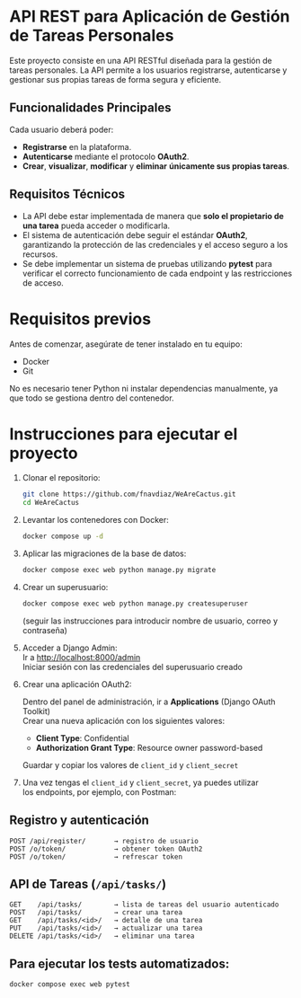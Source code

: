 # API REST para Aplicación de Gestión de Tareas Personales

Este proyecto consiste en una API RESTful diseñada para la gestión de tareas personales. La API permite a los usuarios registrarse, autenticarse y gestionar sus propias tareas de forma segura y eficiente.

## Funcionalidades Principales

Cada usuario deberá poder:

- **Registrarse** en la plataforma.
- **Autenticarse** mediante el protocolo **OAuth2**.
- **Crear**, **visualizar**, **modificar** y **eliminar** **únicamente sus propias tareas**.

## Requisitos Técnicos

- La API debe estar implementada de manera que **solo el propietario de una tarea** pueda acceder o modificarla.
- El sistema de autenticación debe seguir el estándar **OAuth2**, garantizando la protección de las credenciales y el acceso seguro a los recursos.
- Se debe implementar un sistema de pruebas utilizando **pytest** para verificar el correcto funcionamiento de cada endpoint y las restricciones de acceso.

# Requisitos previos

Antes de comenzar, asegúrate de tener instalado en tu equipo:  
- Docker  
- Git  

No es necesario tener Python ni instalar dependencias manualmente, ya que todo se gestiona dentro del contenedor.

# Instrucciones para ejecutar el proyecto

1. Clonar el repositorio:
   ```bash
   git clone https://github.com/fnavdiaz/WeAreCactus.git
   cd WeAreCactus
   ```

2. Levantar los contenedores con Docker:
   ```bash
   docker compose up -d
   ```

3. Aplicar las migraciones de la base de datos:
   ```bash
   docker compose exec web python manage.py migrate
   ```

4. Crear un superusuario:
   ```bash
   docker compose exec web python manage.py createsuperuser
   ```
   (seguir las instrucciones para introducir nombre de usuario, correo y contraseña)

5. Acceder a Django Admin:  
   Ir a [http://localhost:8000/admin](http://localhost:8000/admin)  
   Iniciar sesión con las credenciales del superusuario creado

6. Crear una aplicación OAuth2:

   Dentro del panel de administración, ir a **Applications** (Django OAuth Toolkit)  
   Crear una nueva aplicación con los siguientes valores:

   - **Client Type**: Confidential  
   - **Authorization Grant Type**: Resource owner password-based  

   Guardar y copiar los valores de `client_id` y `client_secret`

7. Una vez tengas el `client_id` y `client_secret`, ya puedes utilizar  
los endpoints, por ejemplo, con Postman:

## Registro y autenticación

```http
POST /api/register/       → registro de usuario
POST /o/token/            → obtener token OAuth2
POST /o/token/            → refrescar token
```

## API de Tareas (`/api/tasks/`)

```http
GET    /api/tasks/        → lista de tareas del usuario autenticado
POST   /api/tasks/        → crear una tarea
GET    /api/tasks/<id>/   → detalle de una tarea
PUT    /api/tasks/<id>/   → actualizar una tarea
DELETE /api/tasks/<id>/   → eliminar una tarea
```

## Para ejecutar los tests automatizados:
   ```bash
   docker compose exec web pytest
   ```
